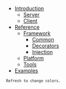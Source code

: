<!-- docs/_sidebar.md -->


* [Introduction](/main.md)
    * [Server](introduction/server.md)
    * [Client](introduction/client.md)
* [Reference](documentation/main.md)
    * [Framework](modules/framework/main.md)
        * [Common](modules/framework/common/README.md)
        * [Decorators](modules/framework/decorators/README.md)
        * [Injection](modules/framework/injection/globals.md)
    * [Platform](modules/platform/main.md)
    * [Tools](modules/tools/main.md)
* [Examples](examples/index.md)

<!-- 
* [Client](https://www.npmjs.com/package/@methodus/client)
* [Contracts](https://www.npmjs.com/package/@methodus/contracts)
* [Data](https://www.npmjs.com/package/@methodus/data)
* [Describe plugin](https://www.npmjs.com/package/@methodus/describe) -->

<small>`Refresh to change colors.`<small>